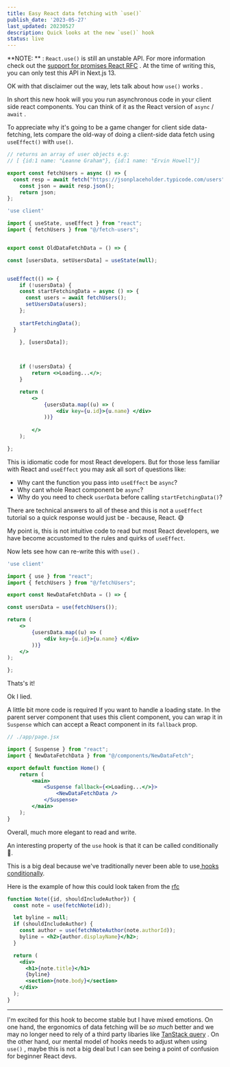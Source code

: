 ```yaml
---
title: Easy React data fetching with `use()`
publish_date: '2023-05-27'
last_updated: 20230527
description: Quick looks at the new `use()` hook
status: live
---
```


**NOTE: ** :  `React.use()` is still an unstable API. For more information check out the [support for promises React RFC](https://github.com/acdlite/rfcs/blob/first-class-promises/text/0000-first-class-support-for-promises.md) . At the time of writing this, you can only test this API in Next.js 13.

OK with that disclaimer out the way, lets talk about how `use()` works . 

In short this new hook will you you run asynchronous code in your client side react components. You can think of it as the React version of `async` / `await`  .

To appreciate why it's going to be a game changer for client side data-fetching, lets compare the old-way of doing a client-side data fetch using `useEffect()` with `use()`.


```js
// returns an array of user objects e.g:
// [ {id:1 name: "Leanne Graham"}, {id:1 name: "Ervin Howell"}] 

export const fetchUsers = async () => {
  const resp = await fetch("https://jsonplaceholder.typicode.com/users");
	const json = await resp.json();
	return json; 
};

```

```jsx
'use client'

import { useState, useEffect } from "react";
import { fetchUsers } from "@/fetch-users";


export const OldDataFetchData = () => {

const [usersData, setUsersData] = useState(null);


useEffect(() => {
	if (!usersData) {
    const startFetchingData = async () => {
      const users = await fetchUsers();
      setUsersData(users);
    };
    
    startFetchingData();
  }

	}, [usersData]);

  

	if (!usersData) {
		return <>Loading...</>;
	}

	return (
		<>
			{usersData.map((u) => (
				<div key={u.id}>{u.name} </div>
			))}
		
		</>
	);

};

```

This is idiomatic code for most React developers. But for those less familiar with React and `useEffect` you may ask all sort of questions like:

 - Why cant the function you pass into `useEffect` be `async`?
 - Why cant whole React component be `async`?
 - Why do you need to check `userData` before calling `startFetchingData()`?

There are technical answers to all of these and this is not a `useEffect` tutorial so a quick response would just be - because, React. 😅

My point is, this is not intuitive code to read but most React developers, we have become accustomed to the rules and quirks of  `useEffect`. 

Now lets see how can re-write this with `use()` .

```jsx
'use client'

import { use } from "react";
import { fetchUsers } from "@/fetchUsers";

export const NewDataFetchData = () => {

const usersData = use(fetchUsers());

return (
	<>
		{usersData.map((u) => (
			<div key={u.id}>{u.name} </div>
		))}
	</>
);

};
```

Thats's it! 

Ok I lied.

A little bit more code is required If you want to handle a loading state.  In the parent server component that uses this client component, you can wrap it in `Suspense` which can accept a React component in its `fallback` prop.


```jsx
// ./app/page.jsx

import { Suspense } from "react";
import { NewDataFetchData } from "@/components/NewDataFetch";  

export default function Home() {
	return (
		<main>
		    <Suspense fallback={<>Loading...</>}>
				<NewDataFetchData />
			</Suspense>
		</main>
	);
}
```


Overall, much more elegant to read and write. 

An interesting property of the `use` hook is that it can be called conditionally 🤯. 

This is a big deal because we've traditionally never been able to use[ hooks conditionally](https://react.dev/warnings/invalid-hook-call-warning#breaking-rules-of-hooks). 

Here is the example of how this could look taken from the [rfc](https://github.com/acdlite/rfcs/blob/first-class-promises/text/0000-first-class-support-for-promises.md#example-use-in-client-components-and-hooks)

```jsx
function Note({id, shouldIncludeAuthor}) {
  const note = use(fetchNote(id));

  let byline = null;
  if (shouldIncludeAuthor) {
    const author = use(fetchNoteAuthor(note.authorId));
    byline = <h2>{author.displayName}</h2>;
  }

  return (
    <div>
      <h1>{note.title}</h1>
      {byline}
      <section>{note.body}</section>
    </div>
  );
}
```


---

I'm excited for this hook to become stable but I have mixed emotions. On one hand, the ergonomics of data fetching will be _so much_ better and we may no longer need to rely of a third party libaries like [TanStack query](https://tanstack.com/query/latest) . On the other hand, our mental model of hooks needs to adjust when using `use()` , maybe this is not a big deal but I can see being a point of confusion for beginner React devs.


